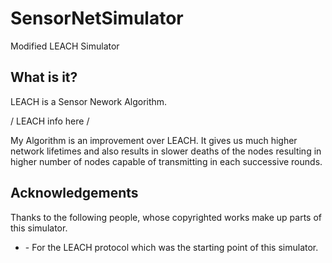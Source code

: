 # SensorNetSimulator
Modified LEACH Simulator

What is it?
-----------

LEACH is a Sensor Nework Algorithm.
 
 / LEACH info here /

My Algorithm is an improvement over LEACH. It gives us much higher network
lifetimes and also results in slower deaths of the nodes resulting in
higher number of nodes capable of transmitting in each successive rounds.

Acknowledgements
----------------

Thanks to the following people, whose copyrighted works make up parts of
this simulator.

* <leach authors here>  - For the LEACH protocol which was the starting point of this
   simulator.
